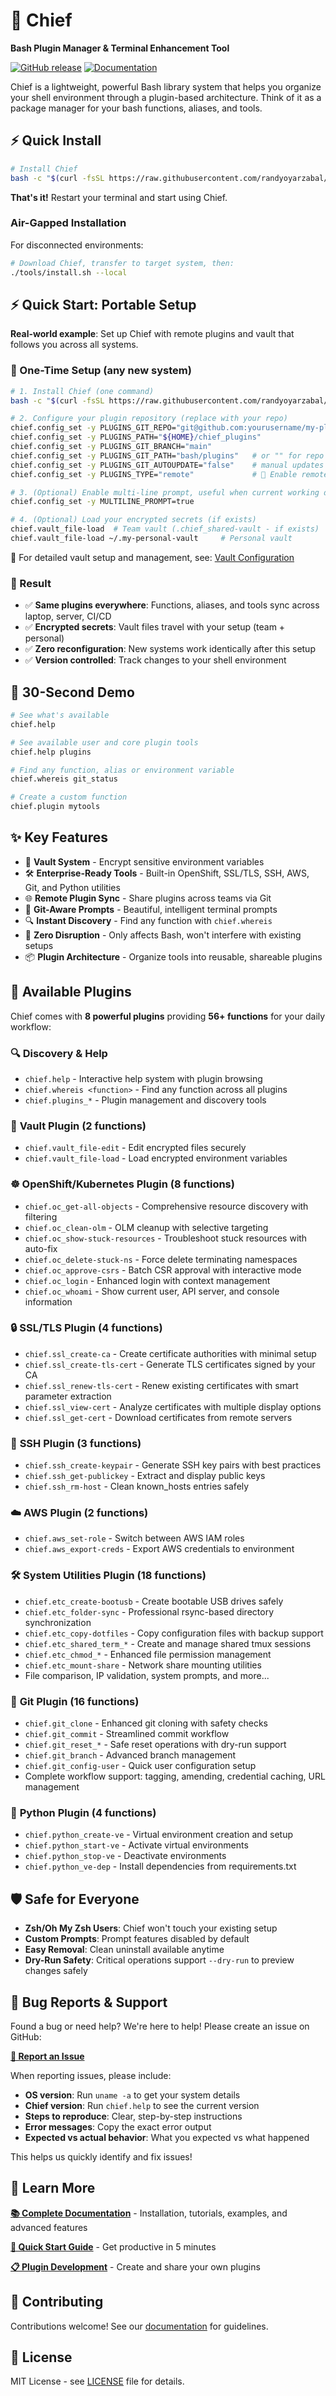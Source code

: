 # 🚀 Chief

**Bash Plugin Manager & Terminal Enhancement Tool**

[![GitHub release](https://img.shields.io/badge/Download-Release%20v3.1.1-green.svg?style=social)](https://github.com/randyoyarzabal/chief/releases/latest) [![Documentation](https://img.shields.io/badge/📖-Documentation-blue)](https://chief.reonetlabs.us)

Chief is a lightweight, powerful Bash library system that helps you organize your shell environment through a plugin-based architecture. Think of it as a package manager for your bash functions, aliases, and tools.

## ⚡ Quick Install

```bash
# Install Chief
bash -c "$(curl -fsSL https://raw.githubusercontent.com/randyoyarzabal/chief/refs/heads/main/tools/install.sh)"
```

**That's it!** Restart your terminal and start using Chief.

### Air-Gapped Installation

For disconnected environments:

```bash
# Download Chief, transfer to target system, then:
./tools/install.sh --local
```

## ⚡ Quick Start: Portable Setup

**Real-world example**: Set up Chief with remote plugins and vault that follows you across all systems.

### 🚀 One-Time Setup (any new system)

```bash
# 1. Install Chief (one command)
bash -c "$(curl -fsSL https://raw.githubusercontent.com/randyoyarzabal/chief/refs/heads/main/tools/install.sh)"

# 2. Configure your plugin repository (replace with your repo)
chief.config_set -y PLUGINS_GIT_REPO="git@github.com:yourusername/my-plugins.git"
chief.config_set -y PLUGINS_PATH="${HOME}/chief_plugins"
chief.config_set -y PLUGINS_GIT_BRANCH="main"
chief.config_set -y PLUGINS_GIT_PATH="bash/plugins"   # or "" for repo root, this is plugins path relative to PLUGINS_PATH
chief.config_set -y PLUGINS_GIT_AUTOUPDATE="false"    # manual updates
chief.config_set -y PLUGINS_TYPE="remote"             # 🔑 Enable remote sync

# 3. (Optional) Enable multi-line prompt, useful when current working dir is deep.
chief.config_set -y MULTILINE_PROMPT=true 

# 4. (Optional) Load your encrypted secrets (if exists)
chief.vault_file-load  # Team vault (.chief_shared-vault - if exists)
chief.vault_file-load ~/.my-personal-vault     # Personal vault
```

📖 For detailed vault setup and management, see: [Vault Configuration](https://chief.reonetlabs.us/configuration.html#-vault-configuration)

### 🎯 Result

- ✅ **Same plugins everywhere**: Functions, aliases, and tools sync across laptop, server, CI/CD
- ✅ **Encrypted secrets**: Vault files travel with your setup (team + personal)
- ✅ **Zero reconfiguration**: New systems work identically after this setup
- ✅ **Version controlled**: Track changes to your shell environment

## 🚀 30-Second Demo

```bash
# See what's available
chief.help

# See available user and core plugin tools
chief.help plugins

# Find any function, alias or environment variable
chief.whereis git_status

# Create a custom function
chief.plugin mytools
```

## ✨ Key Features

- 🔐 **Vault System** - Encrypt sensitive environment variables
- 🛠️ **Enterprise-Ready Tools** - Built-in OpenShift, SSL/TLS, SSH, AWS, Git, and Python utilities
- 🌐 **Remote Plugin Sync** - Share plugins across teams via Git 
- 🎨 **Git-Aware Prompts** - Beautiful, intelligent terminal prompts
- 🔍 **Instant Discovery** - Find any function with `chief.whereis`
- 🚀 **Zero Disruption** - Only affects Bash, won't interfere with existing setups
- 📦 **Plugin Architecture** - Organize tools into reusable, shareable plugins

## 🔌 Available Plugins

Chief comes with **8 powerful plugins** providing **56+ functions** for your daily workflow:

### 🔍 **Discovery & Help**

- `chief.help` - Interactive help system with plugin browsing
- `chief.whereis <function>` - Find any function across all plugins
- `chief.plugins_*` - Plugin management and discovery tools

### 🔐 **Vault Plugin** (2 functions)

- `chief.vault_file-edit` - Edit encrypted files securely
- `chief.vault_file-load` - Load encrypted environment variables

### ☸️ **OpenShift/Kubernetes Plugin** (8 functions)

- `chief.oc_get-all-objects` - Comprehensive resource discovery with filtering
- `chief.oc_clean-olm` - OLM cleanup with selective targeting
- `chief.oc_show-stuck-resources` - Troubleshoot stuck resources with auto-fix
- `chief.oc_delete-stuck-ns` - Force delete terminating namespaces
- `chief.oc_approve-csrs` - Batch CSR approval with interactive mode
- `chief.oc_login` - Enhanced login with context management
- `chief.oc_whoami` - Show current user, API server, and console information

### 🔒 **SSL/TLS Plugin** (4 functions)

- `chief.ssl_create-ca` - Create certificate authorities with minimal setup
- `chief.ssl_create-tls-cert` - Generate TLS certificates signed by your CA
- `chief.ssl_renew-tls-cert` - Renew existing certificates with smart parameter extraction
- `chief.ssl_view-cert` - Analyze certificates with multiple display options
- `chief.ssl_get-cert` - Download certificates from remote servers

### 🔑 **SSH Plugin** (3 functions)

- `chief.ssh_create-keypair` - Generate SSH key pairs with best practices
- `chief.ssh_get-publickey` - Extract and display public keys
- `chief.ssh_rm-host` - Clean known_hosts entries safely

### ☁️ **AWS Plugin** (2 functions)

- `chief.aws_set-role` - Switch between AWS IAM roles
- `chief.aws_export-creds` - Export AWS credentials to environment

### 🛠️ **System Utilities Plugin** (18 functions)

- `chief.etc_create-bootusb` - Create bootable USB drives safely
- `chief.etc_folder-sync` - Professional rsync-based directory synchronization  
- `chief.etc_copy-dotfiles` - Copy configuration files with backup support
- `chief.etc_shared_term_*` - Create and manage shared tmux sessions
- `chief.etc_chmod_*` - Enhanced file permission management
- `chief.etc_mount-share` - Network share mounting utilities
- File comparison, IP validation, system prompts, and more...

### 🔧 **Git Plugin** (16 functions)

- `chief.git_clone` - Enhanced git cloning with safety checks
- `chief.git_commit` - Streamlined commit workflow
- `chief.git_reset_*` - Safe reset operations with dry-run support
- `chief.git_branch` - Advanced branch management
- `chief.git_config-user` - Quick user configuration setup
- Complete workflow support: tagging, amending, credential caching, URL management

### 🐍 **Python Plugin** (4 functions)

- `chief.python_create-ve` - Virtual environment creation and setup
- `chief.python_start-ve` - Activate virtual environments
- `chief.python_stop-ve` - Deactivate environments
- `chief.python_ve-dep` - Install dependencies from requirements.txt

## 🛡️ Safe for Everyone

- **Zsh/Oh My Zsh Users**: Chief won't touch your existing setup
- **Custom Prompts**: Prompt features disabled by default
- **Easy Removal**: Clean uninstall available anytime
- **Dry-Run Safety**: Critical operations support `--dry-run` to preview changes safely

## 🐛 Bug Reports & Support

Found a bug or need help? We're here to help! Please create an issue on GitHub:

**[📝 Report an Issue](https://github.com/randyoyarzabal/chief/issues)**

When reporting issues, please include:

- **OS version**: Run `uname -a` to get your system details
- **Chief version**: Run `chief.help` to see the current version
- **Steps to reproduce**: Clear, step-by-step instructions
- **Error messages**: Copy the exact error output
- **Expected vs actual behavior**: What you expected vs what happened

This helps us quickly identify and fix issues!

## 📖 Learn More

**[📚 Complete Documentation](https://chief.reonetlabs.us)** - Installation, tutorials, examples, and advanced features

**[🔧 Quick Start Guide](https://chief.reonetlabs.us/getting-started)** - Get productive in 5 minutes

**[📋 Plugin Development](https://chief.reonetlabs.us/plugin-development)** - Create and share your own plugins

## 🤝 Contributing

Contributions welcome! See our [documentation](https://chief.reonetlabs.us/reference#contributing) for guidelines.

## 📄 License

MIT License - see [LICENSE](LICENSE) file for details.

